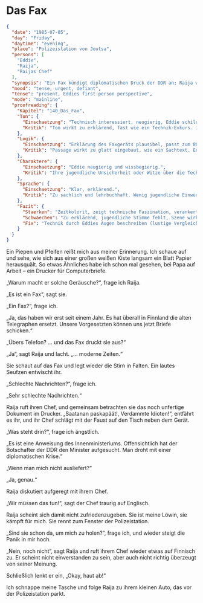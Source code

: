 # Das Fax

```json
{
  "date": "1985-07-05",
  "day": "Friday",
  "daytime": "evening",
  "place": "Polizeistation von Joutsa",
  "persons": [
    "Eddie",
    "Raija",
    "Raijas Chef"
  ],
  "synopsis": "Ein Fax kündigt diplomatischen Druck der DDR an; Raija widersetzt sich und flieht mit Eddie aus der Polizeistation.",
  "mood": "tense, urgent, defiant",
  "tense": "present, Eddies first-person perspective",
  "mode": "mainline",
  "proofreading": {
    "Kapitel": "140_Das_Fax",
    "Ton": {
      "Einschaetzung": "Technisch interessiert, neugierig, Eddie schildert das Faxgerät als faszinierend und neu.",
      "Kritik": "Ton wirkt zu erklärend, fast wie ein Technik-Exkurs. Jugendlich-subjektive Reaktionen (Staunen, Albernheit) fehlen teilweise."
    },
    "Logik": {
      "Einschaetzung": "Erklärung des Faxgeräts plausibel, passt zum 80er-Jahre-Setting.",
      "Kritik": "Passage wirkt zu glatt eingebaut, wie ein Sachtext. Eddies persönliche Perspektive könnte stärker sein."
    },
    "Charaktere": {
      "Einschaetzung": "Eddie neugierig und wissbegierig.",
      "Kritik": "Ihre jugendliche Unsicherheit oder Witze über die Technik fehlen. Sie wirkt zu abgeklärt. Nebenfiguren bleiben stumm."
    },
    "Sprache": {
      "Einschaetzung": "Klar, erklärend.",
      "Kritik": "Zu sachlich und lehrbuchhaft. Wenig jugendliche Einwürfe oder bildhafte Vergleiche, die Eddies Ton lebendiger machen könnten."
    },
    "Fazit": {
      "Staerken": "Zeitkolorit, zeigt technische Faszination, verankert Handlung historisch.",
      "Schwaechen": "Zu erklärend, jugendliche Stimme fehlt, Szene wirkt wie Einschub.",
      "Fix": "Technik durch Eddies Augen beschreiben (lustige Vergleiche, ironische Gedanken), Unsicherheiten zeigen, Sprache lockern."
    }
  }
}
```

Ein Piepen und Pfeifen reißt mich aus meiner Erinnerung. Ich schaue auf und
sehe, wie sich aus einer großen weißen Kiste langsam ein Blatt Papier
herausquält. So etwas Ähnliches habe ich schon mal gesehen, bei Papa auf Arbeit
– ein Drucker für Computerbriefe.

„Warum macht er solche Geräusche?“, frage ich Raija.

„Es ist ein Fax“, sagt sie.

„Ein Fax?“, frage ich.

„Ja, das haben wir erst seit einem Jahr. Es hat überall in Finnland die alten
Telegraphen ersetzt. Unsere Vorgesetzten können uns jetzt Briefe schicken.“

„Übers Telefon? … und das Fax druckt sie aus?“

„Ja“, sagt Raija und lacht. „… moderne Zeiten.“

Sie schaut auf das Fax und legt wieder die Stirn in Falten. Ein lautes Seufzen
entwischt ihr.

„Schlechte Nachrichten?“, frage ich.

„Sehr schlechte Nachrichten.“

Raija ruft ihren Chef, und gemeinsam betrachten sie das noch unfertige Dokument
im Drucker. „Saatanan paskapäät!, Verdammte Idioten!“, entfährt es ihr, und ihr Chef schlägt mit
der Faust auf den Tisch neben dem Gerät.

„Was steht drin?“, frage ich ängstlich.

„Es ist eine Anweisung des Innenministeriums. Offensichtlich hat der Botschafter
der DDR den Minister aufgesucht. Man droht mit einer diplomatischen Krise.“

„Wenn man mich nicht ausliefert?“

„Ja, genau.“

Raija diskutiert aufgeregt mit ihrem Chef.

„Wir müssen das tun!“, sagt der Chef traurig auf Englisch.

Raija scheint sich damit nicht zufriedenzugeben. Sie ist meine Löwin, sie kämpft
für mich. Sie rennt zum Fenster der Polizeistation.

„Sind sie schon da, um mich zu holen?“, frage ich, und wieder steigt die Panik
in mir hoch.

„Nein, noch nicht“, sagt Raija und ruft ihrem Chef wieder etwas auf Finnisch zu.
Er scheint nicht einverstanden zu sein, aber auch nicht richtig überzeugt von
seiner Meinung.

Schließlich lenkt er ein, „Okay, haut ab!“

Ich schnappe meine Tasche und folge Raija zu ihrem kleinen Auto, das vor der
Polizeistation parkt.
